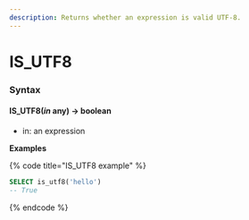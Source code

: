 ```yaml
---
description: Returns whether an expression is valid UTF-8.
---
```


# IS\_UTF8

### Syntax <a href="#syntax" id="syntax"></a>

#### IS\_UTF8(_in_ any) → boolean <a href="#is_utf8in-any--boolean" id="is_utf8in-any--boolean"></a>

* in: an expression

**Examples**

{% code title="IS_UTF8 example" %}
```sql
SELECT is_utf8('hello')
-- True
```
{% endcode %}
